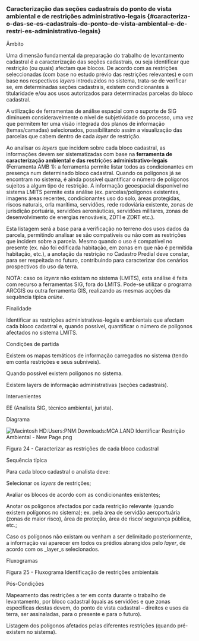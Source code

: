 ### Caracterização das seções cadastrais do ponto de vista ambiental e de restrições administrativo-legais {#caracteriza-o-das-se-es-cadastrais-do-ponto-de-vista-ambiental-e-de-restri-es-administrativo-legais}

Âmbito

Uma dimensão fundamental da preparação do trabalho de levantamento cadastral é a caracterização das seções cadastrais, ou seja identificar que restrição \(ou quais\) afectam que blocos. De acordo com as restrições seleccionadas \(com base no estudo prévio das restrições relevantes\) e com base nos respectivos _layers_ introduzidos no sistema, trata-se de verificar se, em determinadas seções cadastrais, existem condicionantes à titularidade e/ou aos usos autorizados para determinadas parcelas do bloco cadastral.

A utilização de ferramentas de análise espacial com o suporte de SIG diminuem consideravelmente o nível de subjetividade do processo, uma vez que permitem ter uma visão integrada dos planos de informação \(temas/camadas\) selecionados, possibilitando assim a visualização das parcelas que cabem dentro de cada _layer_ de restrição.

Ao analisar os _layers_ que incidem sobre cada bloco cadastral, as informações devem ser sistematizadas com base na **ferramenta de caracterização ambiental e das restri**ções **administrativo-legais** \(Ferramenta AMB 1\): a ferramenta permite listar todos as condicionantes em presença num determinado bloco cadastral. Quando os polígonos já se encontram no sistema, é ainda possível quantificar o número de polígonos sujeitos a algum tipo de restrição. A informação geoespacial disponível no sistema LMITS permite esta análise \(ex. parcelas/polígonos existentes, imagens áreas recentes, condicionantes uso do solo, áreas protegidas, riscos naturais, orla marítima, servidões, rede rodoviária existente, zonas de jurisdição portuária, servidões aeronáuticas, servidões militares, zonas de desenvolvimento de energias renováveis, ZDTI e ZDRT etc.\).

Esta listagem será a base para a verificação no terreno dos usos dados da parcela, permitindo analisar se são compatíveis ou não com as restrições que incidem sobre a parcela. Mesmo quando o uso é compatível no presente \(ex. não foi edificada habitação, em zonas em que não é permitida habitação, etc.\), a anotação da restrição no Cadastro Predial deve constar, para ser respeitada no futuro, contribuindo para caracterizar dos cenários prospectivos do uso da terra.

NOTA: caso os _layers_ não existam no sistema \(LMITS\), esta análise é feita com recurso a ferramentas SIG, fora do LMITS. Pode-se utilizar o programa ARCGIS ou outra ferramenta GIS, realizando as mesmas acções da sequência típica _online_.

Finalidade

Identificar as restrições administrativas-legais e ambientais que afectam cada bloco cadastral e, quando possível, quantificar o número de polígonos afectados no sistema LMITS.

Condições de partida

Existem os mapas temáticos de informação carregados no sistema \(tendo em conta restrições e seus subníveis\).

Quando possível existem polígonos no sistema.

Existem layers de informação administrativas \(seções cadastrais\).

Intervenientes

EE \(Analista SIG, técnico ambiental, jurista\).

Diagrama

![Macintosh HD:Users:PNM:Downloads:MCA.LAND Identificar Restrição Ambiental - New Page.png](../assets/macintosh_hduserspnmdownloadsmc.png)

Figura 24 - Caracterizar as restrições de cada bloco cadastral

Sequência típica

Para cada bloco cadastral o analista deve:

Selecionar os _layers_ de restrições;

Avaliar os blocos de acordo com as condicionantes existentes;

Anotar os polígonos afectados por cada restrição relevante \(quando existem polígonos no sistema\); ex. pela área de servidão aeroportuária \(zonas de maior risco\), área de proteção, área de risco/ segurança pública, etc.;

Caso os polígonos não existam ou venham a ser delimitado posteriormente, a informação vai aparecer em todos os prédios abrangidos pelo _layer_, de acordo com os \_layer\_s selecionados.

Fluxogramas

Figura 25 - Fluxograma Identificação de restrições ambientais

Pós-Condições

Mapeamento das restrições a ter em conta durante o trabalho de levantamento, por bloco cadastral \(quais as servidões e que zonas especificas destas devem, do ponto de vista cadastral – direitos e usos da terra, ser assinaladas, para o presente e para o futuro\).

Listagem dos polígonos afetados pelas diferentes restrições \(quando pré-existem no sistema\).


